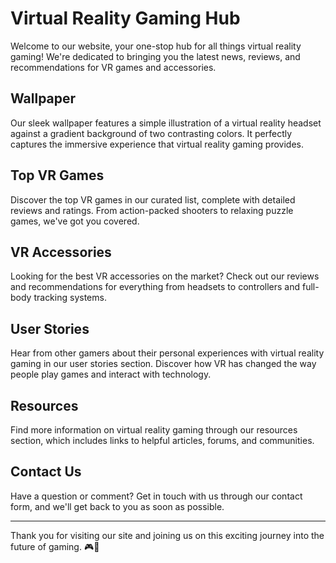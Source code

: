 <!--font:I recommend using "Montserrat" as the Google font for this website.-->

# Virtual Reality Gaming Hub

Welcome to our website, your one-stop hub for all things virtual reality gaming! We're dedicated to bringing you the latest news, reviews, and recommendations for VR games and accessories.

## Wallpaper

Our sleek wallpaper features a simple illustration of a virtual reality headset against a gradient background of two contrasting colors. It perfectly captures the immersive experience that virtual reality gaming provides.

## Top VR Games

Discover the top VR games in our curated list, complete with detailed reviews and ratings. From action-packed shooters to relaxing puzzle games, we've got you covered.

## VR Accessories

Looking for the best VR accessories on the market? Check out our reviews and recommendations for everything from headsets to controllers and full-body tracking systems.

## User Stories

Hear from other gamers about their personal experiences with virtual reality gaming in our user stories section. Discover how VR has changed the way people play games and interact with technology.

## Resources

Find more information on virtual reality gaming through our resources section, which includes links to helpful articles, forums, and communities.

## Contact Us

Have a question or comment? Get in touch with us through our contact form, and we'll get back to you as soon as possible.

---

Thank you for visiting our site and joining us on this exciting journey into the future of gaming. 🎮🚀

<!--

Write me content for website with wallpaper which alt text is:

"A wallpaper with a simple illustration of a virtual reality headset, against a gradient background of two contrasting colors."

The name/title of the page should not be 1:1 copy of the alt text but rather a real content of the website which is using this wallpaper.

- Use markdown format 
- Start with heading
- Heading should be short and concise
- The content should look like a real website 
- The website should not be about the wallpaper, wallpaper is just a related background
- Heading should be contain work "wallpaper" or "background"
- Include real sections like references, contact, user stories, etc. use things relevant to the page purpose.
- Feel free to use structure like headings, bullets, numbering, blockquotes, paragraphs, horizontal lines, etc.
- You can use formatting like bold or _italic_
- You can include UTF-8 emojis
- Links should be only #hash anchors (and you can refer to the document itself)
- Do not include images


---


# Virtual Reality Gaming: Immerse Yourself in the Future

Welcome to our website dedicated to all things virtual reality gaming! Our mission is to provide you with the latest news, reviews, and recommendations for VR games and accessories. 

## Wallpaper

Our website features a sleek wallpaper with a simple illustration of a virtual reality headset, against a gradient background of two contrasting colors. This wallpaper perfectly captures the essence of what we're all about - immersive gaming experiences that transport you to another world.

## Top VR Games

Looking for your next favorite VR game? Check out our list of top VR games, complete with detailed reviews and ratings. From action-packed shooters to relaxing puzzle games, there's something for everyone in the world of virtual reality.

## VR Accessories

In addition to games, we also review and recommend the best VR accessories on the market. Whether you need a new headset, controllers, or even a full-body tracking system, we've got you covered.

## User Stories

Don't just take our word for it - hear from other gamers who have experienced the magic of virtual reality firsthand. Our user stories section features personal accounts of how VR has changed the way people play games and interact with technology.

## Resources

Looking for more information on virtual reality gaming? Check out our resources section for links to helpful articles, forums, and communities.

## Contact Us

Have a question or comment? We'd love to hear from you! Send us a message using our contact form and we'll get back to you as soon as possible.

---

Thanks for visiting our site and joining us on this exciting journey into the future of gaming. 🎮🚀


---


Heading is too long, rewrite whole content.


---


# Discover the World of Virtual Reality Gaming

Welcome to our website dedicated to the exciting world of virtual reality gaming! We're passionate about providing you with the latest news, reviews, and recommendations for VR games and accessories.

## Wallpaper

Our website features a stunning wallpaper that showcases a simple illustration of a virtual reality headset against a gradient background of two contrasting colors. This wallpaper perfectly captures the essence of what we're all about - immersive gaming experiences that transport you to another world.

## Top VR Games

Explore our list of top VR games, complete with detailed reviews and ratings. From action-packed shooters to relaxing puzzle games, there's something for everyone in the world of virtual reality.

## VR Accessories

In addition to games, we also review and recommend the best VR accessories on the market. Whether you need a new headset, controllers, or even a full-body tracking system, we've got you covered.

## User Stories

Hear from other gamers who have experienced the magic of virtual reality firsthand. Our user stories section features personal accounts of how VR has changed the way people play games and interact with technology.

## Resources

Looking for more information on virtual reality gaming? Check out our resources section for links to helpful articles, forums, and communities.

## Contact Us

Have a question or comment? We'd love to hear from you! Send us a message using our contact form and we'll get back to you as soon as possible.

---

Thanks for visiting our site and joining us on this exciting journey into the future of gaming. 🎮🚀


---


Heading is too long, rewrite whole content.


---


# Virtual Reality Gaming Hub

Welcome to our website, your one-stop hub for all things virtual reality gaming! We're dedicated to bringing you the latest news, reviews, and recommendations for VR games and accessories.

## Wallpaper

Our sleek wallpaper features a simple illustration of a virtual reality headset against a gradient background of two contrasting colors. It perfectly captures the immersive experience that virtual reality gaming provides.

## Top VR Games

Discover the top VR games in our curated list, complete with detailed reviews and ratings. From action-packed shooters to relaxing puzzle games, we've got you covered.

## VR Accessories

Looking for the best VR accessories on the market? Check out our reviews and recommendations for everything from headsets to controllers and full-body tracking systems.

## User Stories

Hear from other gamers about their personal experiences with virtual reality gaming in our user stories section. Discover how VR has changed the way people play games and interact with technology.

## Resources

Find more information on virtual reality gaming through our resources section, which includes links to helpful articles, forums, and communities.

## Contact Us

Have a question or comment? Get in touch with us through our contact form, and we'll get back to you as soon as possible.

---

Thank you for visiting our site and joining us on this exciting journey into the future of gaming. 🎮🚀


---


Write me a Google font which is best fitting for the website.

Pick from the list:
- Lobster
- Open Sans
- Poppins
- Futura
- Exo 2
- Barlow Condensed
- Playfair Display
- Dancing Script
- Inter
- IBM Plex Sans
- Montserrat
- Orbitron
- Roboto
- Raleway
- Great Vibes
- Alegreya
- Lato


Write just the font name nothing else.


---


I recommend using "Montserrat" as the Google font for this website.

-->
